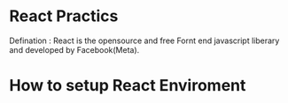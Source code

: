 # React Practics
Defination : React is the opensource and free Fornt end javascript liberary and developed by Facebook(Meta). 

# How to setup React Enviroment


